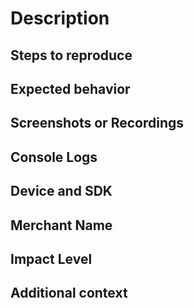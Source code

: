 # Description
<!--A clear and concise description of what the bug is.
-->

## Steps to reproduce
<!-- Steps to reproduce the behavior:
1. Go to '...'
2. Click on '....'
3. Scroll down to '....'
4. See error

Can you reliably reproduce the issue? If not, explain how often it occurs and under what conditions it usually happens. For example, in what environment you are running.
-->

## Expected behavior
<!-- A clear and concise description of what you expected to happen.
-->

## Screenshots or Recordings
<!-- If applicable, add screenshots to help explain your problem.
To screen record a phone connected to Android Studio or an emulator, follow the steps [here](https://developer.android.com/studio/debug/am-video). To screen record on iOS, follow the steps described [here](https://support.apple.com/en-us/HT207935).
-->

## Console Logs
<!-- Include relevant logs in the bug report by putting it in a [code block](https://help.github.com/en/github/writing-on-github/getting-started-with-writing-and-formatting-on-github#multiple-lines), a [file attachment](https://help.github.com/en/github/managing-your-work-on-github/file-attachments-on-issues-and-pull-requests) or in a [gist](https://help.github.com/en/github/writing-on-github/creating-gists) and provide a link to that gist.
-->

## Device and SDK
<!-- Include information about environment the issue was observed in
 - Device: [e.g. iPhone6]
 - OS version: [e.g. iOS8.1]
 - SDK version: [e.g. 1.2.3]
 - SDK Integration: [e.g. KlarnaPaymentView]
-->

## Merchant Name
<!-- Please state the merchant's name and the application's name that is facing the issue using the SDK.
-->

## Impact Level
<!-- What is the impact level of this bug on the merchant and its customers? Is it happening in production? 
Is it a blocking issue for development?  etc. 
-->

## Additional context
<!-- Add any other context about the problem here.
-->
